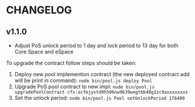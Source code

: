 CHANGELOG
===

## v1.1.0

* Adjust PoS unlock period to 1 day and lock period to 13 day for both Core Space and eSpace

To upgrade the contract follow steps should be taken:

1. Deploy new pool implemention contract (the new deployed contract add will be print in command): `node bin/pool.js deploy Pool`
2. Upgrade PoS pool contract to new impl: `node bin/pool.js upgradePoolContract cfx:acfejystd9h506nw9639wegtbb48g2zc9axxxxxxxx`
3. Set the unlock period: `node bin/pool.js Pool setUnlockPeriod 176400`
